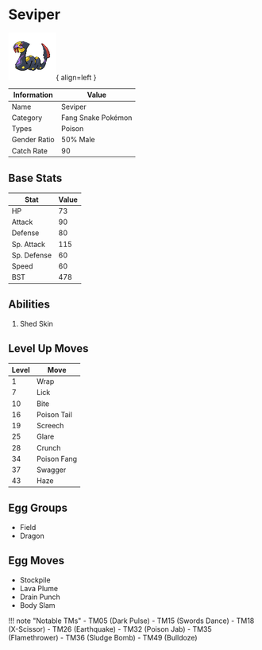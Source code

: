 # Seviper

![Seviper](../images/pokemon/336.png){ align=left }

| Information | Value |
|------------|--------|
| Name | Seviper |
| Category | Fang Snake Pokémon |
| Types | Poison |
| Gender Ratio | 50% Male |
| Catch Rate | 90 |

## Base Stats

| Stat | Value |
|------|-------|
| HP | 73 |
| Attack | 90 |
| Defense | 80 |
| Sp. Attack | 115 |
| Sp. Defense | 60 |
| Speed | 60 |
| BST | 478 |

## Abilities
1. Shed Skin

## Level Up Moves
| Level | Move |
|-------|------|
| 1 | Wrap |
| 7 | Lick |
| 10 | Bite |
| 16 | Poison Tail |
| 19 | Screech |
| 25 | Glare |
| 28 | Crunch |
| 34 | Poison Fang |
| 37 | Swagger |
| 43 | Haze |

## Egg Groups
- Field
- Dragon

## Egg Moves
- Stockpile
- Lava Plume
- Drain Punch
- Body Slam

!!! note "Notable TMs"
    - TM05 (Dark Pulse)
    - TM15 (Swords Dance)
    - TM18 (X-Scissor)
    - TM26 (Earthquake)
    - TM32 (Poison Jab)
    - TM35 (Flamethrower)
    - TM36 (Sludge Bomb)
    - TM49 (Bulldoze)
